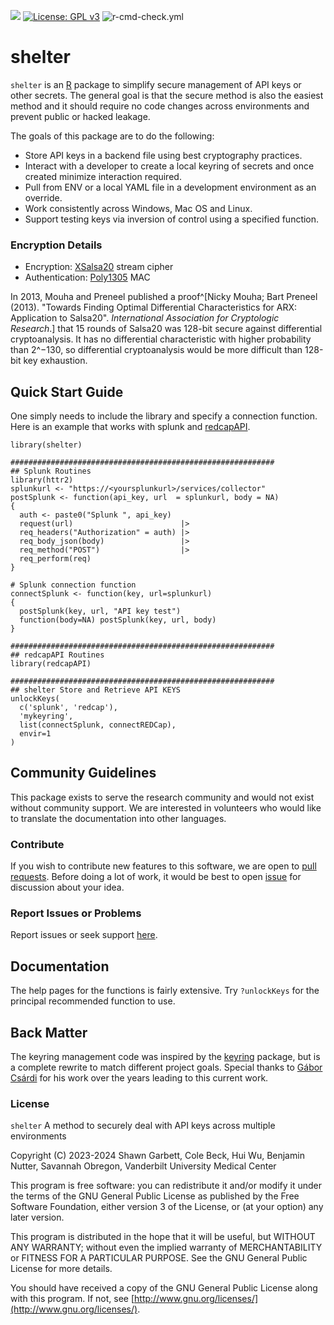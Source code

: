 ![](https://cranlogs.r-pkg.org/badges/grand-total/shelter)
[![License: GPL v3](https://img.shields.io/badge/License-GPL%20v3-blue.svg)](http://www.gnu.org/licenses/gpl-3.0)
![r-cmd-check.yml](https://github.com/vubiostat/shelter/actions/workflows/r-cmd-check.yml/badge.svg?branch=main)

shelter
=========

`shelter` is an [R](https://www.r-project.org) package to simplify secure
management of API keys or other secrets. The general goal is that the secure
method is also the easiest method and it should require no code changes 
across environments and prevent public or hacked leakage.

The goals of this package are to do the following:

* Store API keys in a backend file using best cryptography practices.
* Interact with a developer to create a local keyring of secrets and once created minimize interaction required. 
* Pull from ENV or a local YAML file in a development environment as an override.
* Work consistently across Windows, Mac OS and Linux. 
* Support testing keys via inversion of control using a specified function.

### Encryption Details

* Encryption: [XSalsa20](https://en.wikipedia.org/wiki/Salsa20) stream cipher
* Authentication: [Poly1305](https://en.wikipedia.org/wiki/Poly1305) MAC

In 2013, Mouha and Preneel published a proof^[Nicky Mouha; Bart Preneel (2013). "Towards Finding Optimal Differential Characteristics for ARX: Application to Salsa20". _International Association for Cryptologic Research_.] that 15 rounds of Salsa20 was 128-bit secure against differential cryptoanalysis. It has no differential characteristic with higher probability than 2^−130, so differential cryptoanalysis would be more difficult than 128-bit key exhaustion.

## Quick Start Guide

One simply needs to include the library and specify a connection function. Here
is an example that works with splunk and [redcapAPI](https://github.com/vubiostat/redcapAPI).

```
library(shelter)

###########################################################
## Splunk Routines
library(httr2)
splunkurl <- "https://<yoursplunkurl>/services/collector"
postSplunk <- function(api_key, url  = splunkurl, body = NA)
{
  auth <- paste0("Splunk ", api_key)
  request(url)                        |>
  req_headers("Authorization" = auth) |>
  req_body_json(body)                 |>
  req_method("POST")                  |>
  req_perform(req)
}

# Splunk connection function
connectSplunk <- function(key, url=splunkurl)
{
  postSplunk(key, url, "API key test")
  function(body=NA) postSplunk(key, url, body)
}

###########################################################
## redcapAPI Routines
library(redcapAPI)

###########################################################
## shelter Store and Retrieve API KEYS
unlockKeys(
  c('splunk', 'redcap'),
  'mykeyring',
  list(connectSplunk, connectREDCap),
  envir=1
)

```

## Community Guidelines

This package exists to serve the research community and would not exist without community support. We are interested in volunteers who would like to translate the documentation into other languages.

### Contribute

If you wish to contribute new features to this software, we are open to [pull requests](https://github.com/vubiostat/shelter/pulls). Before doing a lot of work, it would be best to open [issue](https://github.com/vubiostat/shelter/issues) for discussion about your idea. 

### Report Issues or Problems

Report issues or seek support [here](https://github.com/vubiostat/shelter/issues).

## Documentation

The help pages for the functions is fairly extensive. Try `?unlockKeys` for the 
principal recommended function to use.

## Back Matter

The keyring management code was inspired by the [keyring](https://github.com/r-lib/keyring) package, but is
a complete rewrite to match different project goals. Special thanks to [Gábor Csárdi](https://github.com/gaborcsardi) for his work over the years leading
to this current work.

### License

`shelter` A method to securely deal with API keys across multiple environments

Copyright (C) 2023-2024 Shawn Garbett, Cole Beck, Hui Wu, Benjamin Nutter, Savannah Obregon, Vanderbilt University Medical Center

This program is free software: you can redistribute it and/or modify
it under the terms of the GNU General Public License as published by
the Free Software Foundation, either version 3 of the License, or
(at your option) any later version.

This program is distributed in the hope that it will be useful,
but WITHOUT ANY WARRANTY; without even the implied warranty of
MERCHANTABILITY or FITNESS FOR A PARTICULAR PURPOSE.  See the
GNU General Public License for more details.

You should have received a copy of the GNU General Public License
along with this program.  If not, see [http://www.gnu.org/licenses/](http://www.gnu.org/licenses/).
